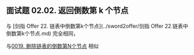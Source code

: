 ## 面试题 02.02. 返回倒数第 k 个节点

与 [剑指 Offer 22. 链表中倒数第k个节点](../sword2offer/剑指 Offer 22.链表中倒数第k个节点.md) 完全相同，

与[0019. 删除链表的倒数第N个节点](../leetcode/linkedlist/0019.删除链表的倒数第N个节点.md) 相似